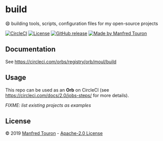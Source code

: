 # build

:smile: building tools, scripts, configuration files for my open-source projects

[![CircleCI](https://circleci.com/gh/moul/build.svg?style=shield)](https://circleci.com/gh/moul/build)
[![License](https://img.shields.io/github/license/moul/build.svg)](https://github.com/moul/build/blob/master/LICENSE)
[![GitHub release](https://img.shields.io/github/release/moul/build.svg)](https://github.com/moul/build/releases)
[![Made by Manfred Touron](https://img.shields.io/badge/made%20by-Manfred%20Touron-blue.svg?style=flat)](https://manfred.life/)
<!--[![GoDoc](https://godoc.org/moul.io/build?status.svg)](https://godoc.org/moul.io/build)-->
<!--[![Go Report Card](https://goreportcard.com/badge/moul.io/build)](https://goreportcard.com/report/moul.io/build)-->
<!--[![Docker Metrics](https://images.microbadger.com/badges/image/moul/build.svg)](https://microbadger.com/images/moul/build)-->

## Documentation

See https://circleci.com/orbs/registry/orb/moul/build

## Usage

This repo can be used as an **Orb** on CircleCI (see https://circleci.com/docs/2.0/jobs-steps/ for more details).

_FIXME: list existing projects as examples_

## License

© 2019 [Manfred Touron](https://manfred.life) -
[Apache-2.0 License](https://github.com/moul/build/blob/master/LICENSE)
